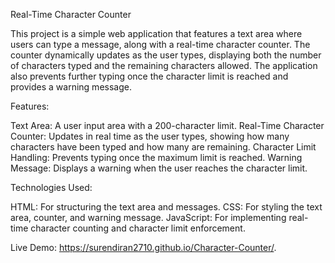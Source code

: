Real-Time Character Counter

This project is a simple web application that features a text area where users can type a message, along with a real-time character counter. The counter dynamically updates as the user types, displaying both the number of characters typed and the remaining characters allowed. The application also prevents further typing once the character limit is reached and provides a warning message.

Features:

Text Area: A user input area with a 200-character limit.
Real-Time Character Counter: Updates in real time as the user types, showing how many characters have been typed and how many are remaining.
Character Limit Handling: Prevents typing once the maximum limit is reached.
Warning Message: Displays a warning when the user reaches the character limit.

Technologies Used:

HTML: For structuring the text area and messages.
CSS: For styling the text area, counter, and warning message.
JavaScript: For implementing real-time character counting and character limit enforcement.

Live Demo:
https://surendiran2710.github.io/Character-Counter/.
